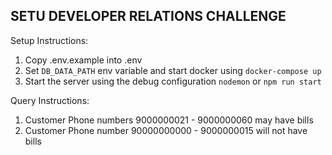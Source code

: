 ## SETU DEVELOPER RELATIONS CHALLENGE

Setup Instructions:
1. Copy .env.example into .env
2. Set `DB_DATA_PATH` env variable and start docker using `docker-compose up`
3. Start the server using the debug configuration `nodemon` or `npm run start`

Query Instructions:
1. Customer Phone numbers 9000000021 - 9000000060 may have bills
2. Customer Phone number 90000000000 - 9000000015 will not have bills

